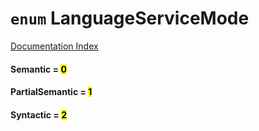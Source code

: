 # `enum` LanguageServiceMode

[Documentation Index](../README.md)

#### Semantic = <mark>0</mark>



#### PartialSemantic = <mark>1</mark>



#### Syntactic = <mark>2</mark>



